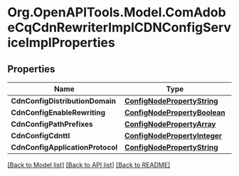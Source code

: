 # Org.OpenAPITools.Model.ComAdobeCqCdnRewriterImplCDNConfigServiceImplProperties
## Properties

Name | Type | Description | Notes
------------ | ------------- | ------------- | -------------
**CdnConfigDistributionDomain** | [**ConfigNodePropertyString**](ConfigNodePropertyString.md) |  | [optional] 
**CdnConfigEnableRewriting** | [**ConfigNodePropertyBoolean**](ConfigNodePropertyBoolean.md) |  | [optional] 
**CdnConfigPathPrefixes** | [**ConfigNodePropertyArray**](ConfigNodePropertyArray.md) |  | [optional] 
**CdnConfigCdnttl** | [**ConfigNodePropertyInteger**](ConfigNodePropertyInteger.md) |  | [optional] 
**CdnConfigApplicationProtocol** | [**ConfigNodePropertyString**](ConfigNodePropertyString.md) |  | [optional] 

[[Back to Model list]](../README.md#documentation-for-models) [[Back to API list]](../README.md#documentation-for-api-endpoints) [[Back to README]](../README.md)

